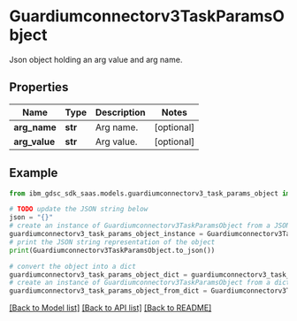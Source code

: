 # Guardiumconnectorv3TaskParamsObject

Json object holding an arg value and arg name.

## Properties

Name | Type | Description | Notes
------------ | ------------- | ------------- | -------------
**arg_name** | **str** | Arg name. | [optional] 
**arg_value** | **str** | Arg value. | [optional] 

## Example

```python
from ibm_gdsc_sdk_saas.models.guardiumconnectorv3_task_params_object import Guardiumconnectorv3TaskParamsObject

# TODO update the JSON string below
json = "{}"
# create an instance of Guardiumconnectorv3TaskParamsObject from a JSON string
guardiumconnectorv3_task_params_object_instance = Guardiumconnectorv3TaskParamsObject.from_json(json)
# print the JSON string representation of the object
print(Guardiumconnectorv3TaskParamsObject.to_json())

# convert the object into a dict
guardiumconnectorv3_task_params_object_dict = guardiumconnectorv3_task_params_object_instance.to_dict()
# create an instance of Guardiumconnectorv3TaskParamsObject from a dict
guardiumconnectorv3_task_params_object_from_dict = Guardiumconnectorv3TaskParamsObject.from_dict(guardiumconnectorv3_task_params_object_dict)
```
[[Back to Model list]](../README.md#documentation-for-models) [[Back to API list]](../README.md#documentation-for-api-endpoints) [[Back to README]](../README.md)


